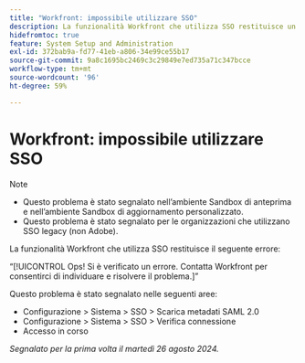 ```yaml
---
title: "Workfront: impossibile utilizzare SSO"
description: La funzionalità Workfront che utilizza SSO restituisce un errore Ops.
hidefromtoc: true
feature: System Setup and Administration
exl-id: 372bab9a-fd77-41eb-a806-34e99ce55b17
source-git-commit: 9a8c1695bc2469c3c29849e7ed735a71c347bcce
workflow-type: tm+mt
source-wordcount: '96'
ht-degree: 59%

---
```


# Workfront: impossibile utilizzare SSO

>[!NOTE]
>
>* Questo problema è stato segnalato nell’ambiente Sandbox di anteprima e nell’ambiente Sandbox di aggiornamento personalizzato.
>* Questo problema è stato segnalato per le organizzazioni che utilizzano SSO legacy (non Adobe).

La funzionalità Workfront che utilizza SSO restituisce il seguente errore:

“[!UICONTROL Ops! Si è verificato un errore. Contatta Workfront per consentirci di individuare e risolvere il problema.]”

Questo problema è stato segnalato nelle seguenti aree:

* Configurazione > Sistema > SSO > Scarica metadati SAML 2.0
* Configurazione > Sistema > SSO > Verifica connessione
* Accesso in corso

_Segnalato per la prima volta il martedì 26 agosto 2024._
